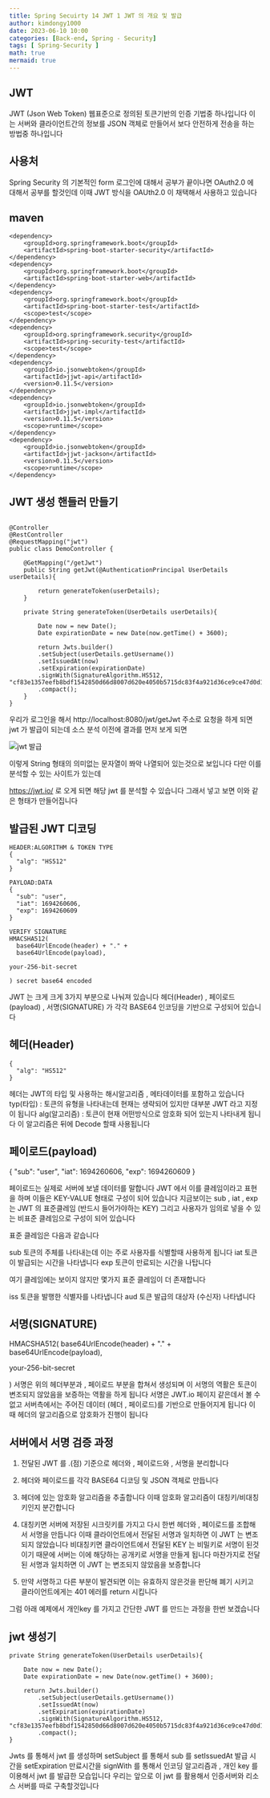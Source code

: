 ```yaml
---
title: Spring Secuirty 14 JWT 1 JWT 의 개요 및 발급
author: kimdongy1000
date: 2023-06-10 10:00
categories: [Back-end, Spring - Security]
tags: [ Spring-Security ]
math: true
mermaid: true
---
```


## JWT 
JWT (Json Web Token) 웹표준으로 정의된 토큰기반의 인증 기법중 하나입니다 이는 서버와 클라이언트간의 정보를 JSON 객체로 만들어서 보다 안전하게 전송을 하는 방법중 하나입니다 

## 사용처
Spring Security 의 기본적인 form 로그인에 대해서 공부가 끝이나면 OAuth2.0 에 대해서 공부를 할것인데 이때 JWT 방식을 OAUth2.0 이 채택해서 사용하고 있습니다 

## maven
```
<dependency>
	<groupId>org.springframework.boot</groupId>
	<artifactId>spring-boot-starter-security</artifactId>
</dependency>
<dependency>
	<groupId>org.springframework.boot</groupId>
	<artifactId>spring-boot-starter-web</artifactId>
</dependency>
<dependency>
	<groupId>org.springframework.boot</groupId>
	<artifactId>spring-boot-starter-test</artifactId>
	<scope>test</scope>
</dependency>
<dependency>
	<groupId>org.springframework.security</groupId>
	<artifactId>spring-security-test</artifactId>
	<scope>test</scope>
</dependency>
<dependency>
	<groupId>io.jsonwebtoken</groupId>
	<artifactId>jjwt-api</artifactId>
	<version>0.11.5</version>
</dependency>
<dependency>
	<groupId>io.jsonwebtoken</groupId>
	<artifactId>jjwt-impl</artifactId>
	<version>0.11.5</version>
	<scope>runtime</scope>
</dependency>
<dependency>
	<groupId>io.jsonwebtoken</groupId>
	<artifactId>jjwt-jackson</artifactId>
	<version>0.11.5</version>
	<scope>runtime</scope>
</dependency>
```

## JWT 생성 핸들러 만들기 
```

@Controller
@RestController
@RequestMapping("jwt")
public class DemoController {

    @GetMapping("/getJwt")
    public String getJwt(@AuthenticationPrincipal UserDetails userDetails){

        return generateToken(userDetails);
    }

    private String generateToken(UserDetails userDetails){

        Date now = new Date();
        Date expirationDate = new Date(now.getTime() + 3600);

        return Jwts.builder()
		.setSubject(userDetails.getUsername())
		.setIssuedAt(now)
		.setExpiration(expirationDate)
		.signWith(SignatureAlgorithm.HS512, "cf83e1357eefb8bdf1542850d66d8007d620e4050b5715dc83f4a921d36ce9ce47d0d13c5d85f2b0ff8318d2877eec2f63b931bd47417a81a538327af927da3e")
		.compact();
	}
}

```

우리가 로그인을 해서 http://localhost:8080/jwt/getJwt 주소로 요청을 하게 되면 jwt 가 발급이 되는데 소스 분석 이전에 결과를 먼저 보게 되면

![jwt 발급](https://github.com/time-kimdongy1000/ImageStore/assets/58513678/950121ec-a2b6-432f-8259-74c59358dbd4)

이렇게 String 형태의 의미없는 문자열이 쫘악 나열되어 있는것으로 보입니다 다만 이를 분석할 수 있는 사이트가 있는데 

<https://jwt.io/> 로 오게 되면 해당 jwt 를 분석할 수 있습니다 그래서 넣고 보면 이와 같은 형태가 만들어집니다

## 발급된 JWT 디코딩
```
HEADER:ALGORITHM & TOKEN TYPE
{
  "alg": "HS512"
}

PAYLOAD:DATA
{
  "sub": "user",
  "iat": 1694260606,
  "exp": 1694260609
}

VERIFY SIGNATURE
HMACSHA512(
  base64UrlEncode(header) + "." +
  base64UrlEncode(payload),
  
your-256-bit-secret

) secret base64 encoded

```

JWT 는 크게 크게 3가지 부분으로 나눠져 있습니다 헤더(Header) , 페이로드(payload) , 서명(SIGNATURE) 가 각각 BASE64 인코딩을 기반으로 구성되어 있습니다

## 헤더(Header)
```
{
  "alg": "HS512"
}

```
헤더는 JWT의 타입 및 사용하는 해시알고리즘 , 메타데이터를 포함하고 있습니다 
typ(타입) 	  : 토큰의 유형을 나타내는데 현재는 생략되어 있지만 대부분 JWT 라고 지정이 됩니다 
alg(알고리즘) : 토큰이 현재 어떤방식으로 암호화 되어 있는지 나타내게 됩니다 이 알고리즘은 뒤에 Decode 할때 사용됩니다 


## 페이로드(payload)

{
  "sub": "user",
  "iat": 1694260606,
  "exp": 1694260609
}

페이로드는 실제로 서버에 보낼 데이터를 말합니다 JWT 에서 이를 클레임이라고 표현을 하며 이들은 KEY-VALUE 형태로 구성이 되어 있습니다 
지금보이는 sub , iat , exp 는 JWT 의 표준클레임 (반드시 들어가야하는 KEY) 그리고 사용자가 임의로 넣을 수 있는 비표준 클레임으로 구성이 되어 있습니다 

표준 클레임은 다음과 같습니다 

sub 토큰의 주체를 나타내는데 이는 주로 사용자를 식별할때 사용하게 됩니다 
iat 토큰이 발급되는 시간을 나타냅니다 
exp 토큰이 만료되는 시간을 나탑니다 

여기 클레임에는 보이지 않지만 몇가지 표준 클레임이 더 존재합니다 

iss 토큰을 발행한 식별자를 나타냅니다 
aud 토큰 발급의 대상자 (수신자) 나타냅니다

## 서명(SIGNATURE)

HMACSHA512(
  base64UrlEncode(header) + "." +
  base64UrlEncode(payload),
  
your-256-bit-secret

) 
서명은 위의 헤더부분과 , 페이로드 부분을 합쳐서 생성되며 이 서명의 역활은 토큰이 변조되지 않았음을 보증하는 역활을 하게 됩니다 서명은 JWT.io 페이지 같은데서 볼 수 없고 
서버측에서는 주어진 데이터 (헤더 , 페이로드)를 기반으로 만들어지게 됩니다 이때 헤더의 알고리즘으로 암호화가 진행이 됩니다 

## 서버에서 서명 검증 과정 
1. 전달된 JWT 를 .(점) 기준으로 헤더와 , 페이로드와 , 서명을 분리합니다 

2. 헤더와 페이로드를 각각 BASE64 디코딩 및 JSON 객체로 만듭니다 

3. 헤더에 있는 암호화 알고리즘을 추출합니다 이때 암호화 알고리즘이 대칭키/비대칭키인지 분간합니다

4. 대칭키면 서버에 저장된 시크릿키를 가지고 다시 한번 헤더와 , 페이로드를 조합해서 서명을 만듭니다 이때 클라이언트에서 전달된 서명과 일치하면 이 JWT 는 변조 되지 않았습니다 
   비대칭키면 클라이언트에서 전달된 KEY 는 비밀키로 서명이 된것이기 때문에 서버는 이에 해당하는 공개키로 서명을 만들게 됩니다 마찬가지로 전달된 서명과 일치하면 이 JWT 는 변조되지 않았음을 보증합니다 

5. 만약 서명하고 다른 부분이 발견되면 이는 유효하지 않은것을 판단해 폐기 시키고 클라이언트에게는 401 에러를 return 시킵니다 



그럼 아래 예제에서 개인key 를 가지고 간단한 JWT 를 만드는 과정을 한번 보겠습니다 

## jwt 생성기 
```
private String generateToken(UserDetails userDetails){

	Date now = new Date();
	Date expirationDate = new Date(now.getTime() + 3600);

	return Jwts.builder()
		.setSubject(userDetails.getUsername())
		.setIssuedAt(now)
		.setExpiration(expirationDate)
		.signWith(SignatureAlgorithm.HS512, "cf83e1357eefb8bdf1542850d66d8007d620e4050b5715dc83f4a921d36ce9ce47d0d13c5d85f2b0ff8318d2877eec2f63b931bd47417a81a538327af927da3e")
		.compact();
}

```

Jwts 를 통해서 jwt 를 생성하며 setSubject 를 통해서 sub 를 setIssuedAt 발급 시간을 setExpiration 만료시간을 signWith 를 통해서 인코딩 알고리즘과 , 개인 key 를 이용해서 jwt 를 발급한 모습입니다 우리는 앞으로 이 jwt 를 활용해서 인증서버와 리소스 서버를 따로 구축할것입니다